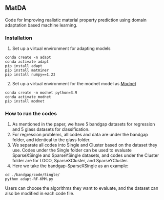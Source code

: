 ## MatDA
Code for Improving realistic material property prediction using domain adaptation based machine learning.


### Installation


1) Set up a virtual environment for adapting models

~~~
conda create -n adapt
conda activate adapt
pip install adapt
pip install matminer
pip install numpy==1.23
~~~

2) Set up a virtual environment for the modnet model as [Modnet](https://github.com/ppdebreuck/modnet)


```
conda create -n modnet python=3.9
conda activate modnet
pip install modnet
```


### How to run the codes

1) As mentioned in the paper, we have 5 bandgap datasets for regression and 5 glass datasets for classification.
2) For regression problems, all codes and data are under the bandgap folder, and identical to the glass folder.
3) We separate all codes into Single and Cluster based on the dataset they use. Codes under the Single folder can be used to evaluate SparseXSingle and SparseYSingle datasets, and codes under the Cluster folder are for LOCO, SparseXCluster, and SparseYCluster.
4) Here we take the bandgap-SparseXSingle as an example:

```
cd ./bandgap/code/Single/
python adapt-RF-KMM.py
```
Users can choose the algorithms they want to evaluate, and the dataset can also be modified in each code file.

